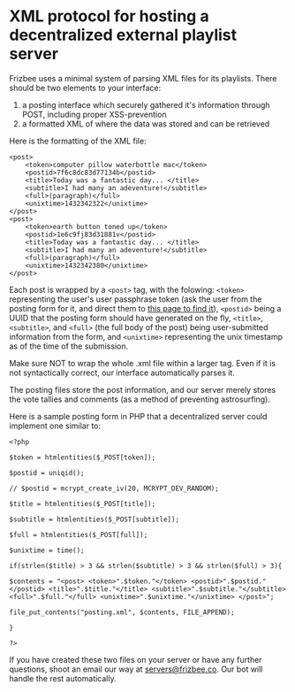 # XML protocol for hosting a decentralized external playlist server

Frizbee uses a minimal system of parsing XML files for its playlists. There should be two elements to your interface:

1. a posting interface which securely gathered it's information through POST, including proper XSS-prevention
2. a formatted XML of where the data was stored and can be retrieved

Here is the formatting of the XML file:

    <post>
        <token>computer pillow waterbottle mac</token>
        <postid>7f6c8dc83d77134b</postid>
        <title>Today was a fantastic day... </title>
        <subtitle>I had many an adeventure!</subtitle>
        <full>(paragraph)</full>
        <unixtime>1432342322</unixtime>
    </post>
    <post>
        <token>earth button toned up</token>
        <postid>1e6c9fj83d31881v</postid>
        <title>Today was a fantastic day... </title>
        <subtitle>I had many an adeventure!</subtitle>
        <full>(paragraph)</full>
        <unixtime>1432342380</unixtime>
    </post>
    
Each post is wrapped by a `<post>` tag, with the folowing: `<token>` representing the user's user passphrase token (ask the user from the posting form for it, and direct them to [this page to find it](https://frizbee.co/token.php)), `<postid>` being a UUID that the posting form should have generated on the fly, `<title>`, `<subtitle>`, and `<full>` (the full body of the post) being user-submitted information from the form, and `<unixtime>` representing the unix timestamp as of the time of the submission.
  
Make sure NOT to wrap the whole .xml file within a larger tag. Even if it is not syntactically correct, our interface automatically parses it.

The posting files store the post information, and our server merely stores the vote tallies and comments (as a method of preventing astrosurfing).

Here is a sample posting form in PHP that a decentralized server could implement one similar to:

    <?php

    $token = htmlentities($_POST[token]);
    
    $postid = uniqid();
    
    // $postid = mcrypt_create_iv(20, MCRYPT_DEV_RANDOM);
    
    $title = htmlentities($_POST[title]);
    
    $subtitle = htmlentities($_POST[subtitle]);
    
    $full = htmlentities($_POST[full]);
    
    $unixtime = time();
    
    if(strlen($title) > 3 && strlen($subtitle) > 3 && strlen($full) > 3){
    
    $contents = "<post> <token>".$token."</token> <postid>".$postid."</postid> <title>".$title."</title> <subtitle>".$subtitle."</subtitle> <full>".$full."</full> <unixtime>".$unixtime."</unixtime> </post>";
    
    file_put_contents("posting.xml", $contents, FILE_APPEND);
    
    }
    
    ?>

If you have created these two files on your server or have any further questions, shoot an email our way at servers@frizbee.co. Our bot will handle the rest automatically.
